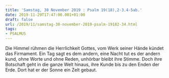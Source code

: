 ```yaml
---
title: 'Samstag, 30 November 2019 : Psalm 19(18),2-3.4-5ab.'
date: 2019-11-29T17:47:00.001+01:00
draft: false
url: /2019/11/samstag-30-november-2019-psalm-19182-34.html
tags: 
- PSALMUS
---
```


Die Himmel rühmen die Herrlichkeit Gottes, vom Werk seiner Hände kündet das Firmament. Ein Tag sagt es dem andern, eine Nacht tut es der andern kund, ohne Worte und ohne Reden, unhörbar bleibt ihre Stimme. Doch ihre Botschaft geht in die ganze Welt hinaus, ihre Kunde bis zu den Enden der Erde. Dort hat er der Sonne ein Zelt gebaut.